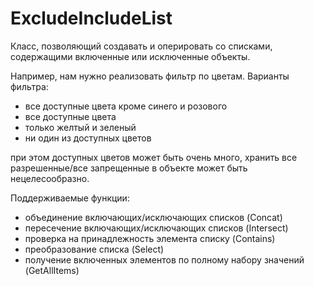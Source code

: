 # ExcludeIncludeList

Класс, позволяющий создавать и оперировать со списками, содержащими включенные или исключенные объекты.

Например, нам нужно реализовать фильтр по цветам. Варианты фильтра:
  - все доступные цвета кроме синего и розового
  - все доступные цвета
  - только желтый и зеленый
  - ни один из доступных цветов
  
при этом доступных цветов может быть очень много, хранить все разрешенные/все запрещенные в объекте может быть нецелесообразно.

Поддерживаемые функции:
  - объединение включающих/исключающих списков (Concat)
  - пересечение включающих/исключающих списков (Intersect)
  - проверка на принадлежность элемента списку (Contains)
  - преобразование списка (Select)
  - получение включенных элементов по полному набору значений (GetAllItems)
